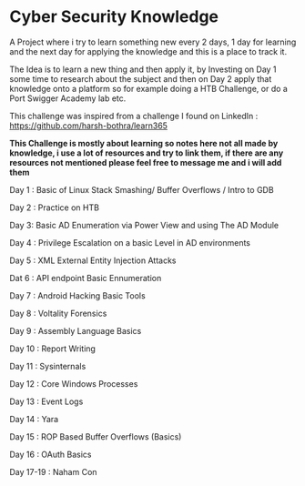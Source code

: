 # Cyber Security Knowledge
 A Project where i try to learn something new every 2 days, 1 day for learning and the next day for applying the knowledge and this is a place to track it.

The Idea is to learn a new thing and then apply it, by Investing on Day 1 some time to research about the subject and then on Day 2 apply that knowledge onto a platform so for example doing a HTB Challenge, or do a Port Swigger Academy lab etc.

This challenge was inspired from a challenge I found on LinkedIn : https://github.com/harsh-bothra/learn365

**This Challenge is mostly about learning so notes here not all made by knowledge, i use a lot of resources and try to link them, if there are any resources not mentioned please feel free to message me and i will add them**

Day 1 : Basic of Linux Stack Smashing/ Buffer Overflows / Intro to GDB

Day 2 : Practice on HTB 

Day 3: Basic AD Enumeration via Power View and using The AD Module

Day 4 : Privilege Escalation on a basic Level in AD environments

Day 5 : XML External Entity Injection Attacks

Dat 6 : API endpoint Basic Ennumeration

Day 7 : Android Hacking Basic Tools

Day 8 : Voltality Forensics

Day 9 : Assembly Language Basics

Day 10 : Report Writing

Day 11 : Sysinternals

Day 12 : Core Windows Processes

Day 13 : Event Logs

Day 14 : Yara 

Day 15 : ROP Based Buffer Overflows (Basics)

Day 16 : OAuth Basics

Day 17-19 : Naham Con

